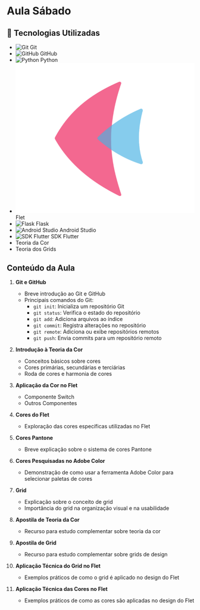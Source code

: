 # Aula Sábado

## 🚀 Tecnologias Utilizadas
- ![Git](https://img.icons8.com/color/48/000000/git.png) Git
- ![GitHub](https://img.icons8.com/ios-filled/50/000000/github.png) GitHub
- ![Python](https://img.icons8.com/color/48/000000/python.png) Python
- ![Flet](imagens/flet.png) Flet
- ![Flask](https://img.icons8.com/ios-filled/50/000000/flask.bmp) Flask
- ![Android Studio](https://img.icons8.com/color/48/000000/android-os.png) Android Studio
- ![SDK Flutter](https://img.icons8.com/color/48/000000/flutter.png) SDK Flutter
- Teoria da Cor
- Teoria dos Grids

## Conteúdo da Aula

1. **Git e GitHub**
   - Breve introdução ao Git e GitHub
   - Principais comandos do Git:
     - `git init`: Inicializa um repositório Git
     - `git status`: Verifica o estado do repositório
     - `git add`: Adiciona arquivos ao índice
     - `git commit`: Registra alterações no repositório
     - `git remote`: Adiciona ou exibe repositórios remotos
     - `git push`: Envia commits para um repositório remoto

2. **Introdução à Teoria da Cor**
   - Conceitos básicos sobre cores
   - Cores primárias, secundárias e terciárias
   - Roda de cores e harmonia de cores

3. **Aplicação da Cor no Flet**
   - Componente Switch
   - Outros Componentes

4. **Cores do Flet**
   - Exploração das cores específicas utilizadas no Flet

5. **Cores Pantone**
   - Breve explicação sobre o sistema de cores Pantone

6. **Cores Pesquisadas no Adobe Color**
   - Demonstração de como usar a ferramenta Adobe Color para selecionar paletas de cores

7. **Grid**
   - Explicação sobre o conceito de grid
   - Importância do grid na organização visual e na usabilidade

8. **Apostila de Teoria da Cor**
   - Recurso para estudo complementar sobre teoria da cor

9. **Apostila de Grid**
   - Recurso para estudo complementar sobre grids de design

10. **Aplicação Técnica do Grid no Flet**
    - Exemplos práticos de como o grid é aplicado no design do Flet

11. **Aplicação Técnica das Cores no Flet**
    - Exemplos práticos de como as cores são aplicadas no design do Flet
